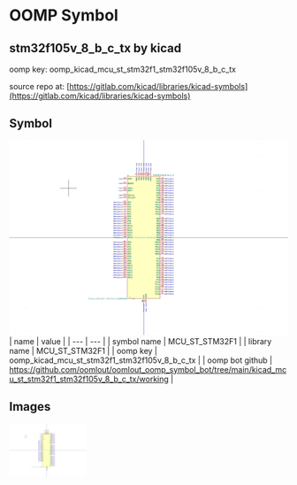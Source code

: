 # OOMP Symbol  
## stm32f105v_8_b_c_tx  by kicad  
  
oomp key: oomp_kicad_mcu_st_stm32f1_stm32f105v_8_b_c_tx  
  
source repo at: [https://gitlab.com/kicad/libraries/kicad-symbols](https://gitlab.com/kicad/libraries/kicad-symbols)  
## Symbol  
  
[![working.png](working_600.png)](working.png)  
| name | value | 
| --- | --- | 
| symbol name | MCU_ST_STM32F1 | 
| library name | MCU_ST_STM32F1 | 
| oomp key | oomp_kicad_mcu_st_stm32f1_stm32f105v_8_b_c_tx | 
| oomp bot github | https://github.com/oomlout/oomlout_oomp_symbol_bot/tree/main/kicad_mcu_st_stm32f1_stm32f105v_8_b_c_tx/working | 
## Images  
  
[![working.png](working_140.png)](working.png)  
